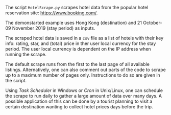 The script `HotelScrape.py` scrapes hotel data from the popular hotel reservation site: https://www.booking.com/.

The demonstarted example uses Hong Kong (destination) and 21 October-09 November 2019 (stay period) as inputs.

The scraped hotel data is saved in a `csv` file as a list of hotels with their key info: rating, star, and (total) price in ther user local currency for the stay period. The user local currency is dependent on the IP address when running the scrape.

The default scrape runs from the first to the last page of all available listings. Alternatively, one can also comment out parts of the code to scrape up to a maximum number of pages only. Instructions to do so are given in the script.

Using _Task Scheduler_ in Windows or _Cron_ in Unix/Linux, one can schedule the scrape to run daily to gather a large amount of data over many days. A possible application of this can be done by a tourist planning to visit a certain destination wanting to collect hotel prices days before the trip.
